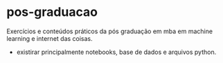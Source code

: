 # pos-graduacao
Exercícios e conteúdos práticos da pós graduação em mba em machine learning e internet das coisas.
- existirar principalmente notebooks, base de dados e arquivos python.
